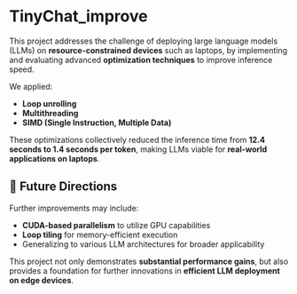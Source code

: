 # TinyChat_improve

This project addresses the challenge of deploying large language models (LLMs) on **resource-constrained devices** such as laptops, by implementing and evaluating advanced **optimization techniques** to improve inference speed.  

We applied:
- **Loop unrolling**
- **Multithreading**
- **SIMD (Single Instruction, Multiple Data)**

These optimizations collectively reduced the inference time from **12.4 seconds to 1.4 seconds per token**, making LLMs viable for **real-world applications on laptops**.

## 🔭 Future Directions

Further improvements may include:
- **CUDA-based parallelism** to utilize GPU capabilities
- **Loop tiling** for memory-efficient execution
- Generalizing to various LLM architectures for broader applicability

This project not only demonstrates **substantial performance gains**, but also provides a foundation for further innovations in **efficient LLM deployment on edge devices**.
